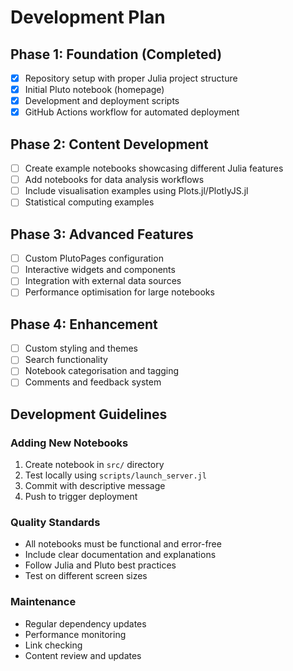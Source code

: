 # Development Plan

## Phase 1: Foundation (Completed)
- [x] Repository setup with proper Julia project structure
- [x] Initial Pluto notebook (homepage)
- [x] Development and deployment scripts
- [x] GitHub Actions workflow for automated deployment

## Phase 2: Content Development
- [ ] Create example notebooks showcasing different Julia features
- [ ] Add notebooks for data analysis workflows
- [ ] Include visualisation examples using Plots.jl/PlotlyJS.jl
- [ ] Statistical computing examples

## Phase 3: Advanced Features
- [ ] Custom PlutoPages configuration
- [ ] Interactive widgets and components
- [ ] Integration with external data sources
- [ ] Performance optimisation for large notebooks

## Phase 4: Enhancement
- [ ] Custom styling and themes
- [ ] Search functionality
- [ ] Notebook categorisation and tagging
- [ ] Comments and feedback system

## Development Guidelines

### Adding New Notebooks
1. Create notebook in `src/` directory
2. Test locally using `scripts/launch_server.jl`
3. Commit with descriptive message
4. Push to trigger deployment

### Quality Standards
- All notebooks must be functional and error-free
- Include clear documentation and explanations
- Follow Julia and Pluto best practices
- Test on different screen sizes

### Maintenance
- Regular dependency updates
- Performance monitoring
- Link checking
- Content review and updates